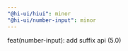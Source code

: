 ```yaml
---
"@hi-ui/hiui": minor
"@hi-ui/number-input": minor
---
```


feat(number-input): add suffix api (5.0)
